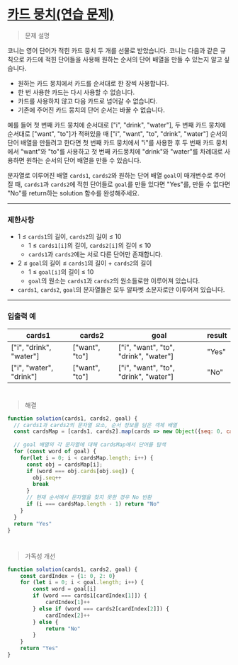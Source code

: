 # [카드 뭉치(연습 문제)](https://school.programmers.co.kr/learn/courses/30/lessons/159994)

> 문제 설명

코니는 영어 단어가 적힌 카드 뭉치 두 개를 선물로 받았습니다. 코니는 다음과 같은 규칙으로 카드에 적힌 단어들을 사용해 원하는 순서의 단어 배열을 만들 수 있는지 알고 싶습니다.

- 원하는 카드 뭉치에서 카드를 순서대로 한 장씩 사용합니다.
- 한 번 사용한 카드는 다시 사용할 수 없습니다.
- 카드를 사용하지 않고 다음 카드로 넘어갈 수 없습니다.
- 기존에 주어진 카드 뭉치의 단어 순서는 바꿀 수 없습니다.

예를 들어 첫 번째 카드 뭉치에 순서대로 ["i", "drink", "water"], 두 번째 카드 뭉치에 순서대로 ["want", "to"]가 적혀있을 때 ["i", "want", "to", "drink", "water"] 순서의 단어 배열을 만들려고 한다면 첫 번째 카드 뭉치에서 "i"를 사용한 후 두 번째 카드 뭉치에서 "want"와 "to"를 사용하고 첫 번째 카드뭉치에 "drink"와 "water"를 차례대로 사용하면 원하는 순서의 단어 배열을 만들 수 있습니다.

문자열로 이루어진 배열 `cards1`, `cards2`와 원하는 단어 배열 `goal`이 매개변수로 주어질 때, `cards1`과 `cards2`에 적힌 단어들로 `goal`를 만들 있다면 "Yes"를, 만들 수 없다면 "No"를 return하는 solution 함수를 완성해주세요.

---

### 제한사항

- 1 ≤ `cards1`의 길이, `cards2`의 길이 ≤ 10
    - 1 ≤ `cards1[i]`의 길이, `cards2[i]`의 길이 ≤ 10
    - `cards1`과 `cards2`에는 서로 다른 단어만 존재합니다.
- 2 ≤ `goal`의 길이 ≤ `cards1`의 길이 + `cards2`의 길이
    - 1 ≤ `goal[i]`의 길이 ≤ 10
    - `goal`의 원소는 `cards1`과 `cards2`의 원소들로만 이루어져 있습니다.
- `cards1`, `cards2`, `goal`의 문자열들은 모두 알파벳 소문자로만 이루어져 있습니다.

---

### 입출력 예

| cards1 | cards2 | goal | result |
| --- | --- | --- | --- |
| ["i", "drink", "water"] | ["want", "to"] | ["i", "want", "to", "drink", "water"] | "Yes" |
| ["i", "water", "drink"] | ["want", "to"] | ["i", "want", "to", "drink", "water"] | "No" |

#

> 해결

```jsx
function solution(cards1, cards2, goal) {
  // cards1과 cards2의 문자열 요소, 순서 정보를 담은 객체 배열
  const cardsMap = [cards1, cards2].map(cards => new Object({seq: 0, cards: cards}))
  
  // goal 배열의 각 문자열에 대해 cardsMap에서 단어를 탐색
  for (const word of goal) {
    for(let i = 0; i < cardsMap.length; i++) {
      const obj = cardsMap[i];
      if (word === obj.cards[obj.seq]) {
        obj.seq++
        break
      }
      // 현재 순서에서 문자열을 찾지 못한 경우 No 반환
      if (i === cardsMap.length - 1) return "No"
    }
  }
  return "Yes"
}
```

#

> 가독성 개선

```jsx
function solution(cards1, cards2, goal) {
    const cardIndex = {1: 0, 2: 0}
    for (let i = 0; i < goal.length; i++) {
        const word = goal[i]
        if (word === cards1[cardIndex[1]]) {
            cardIndex[1]++
        } else if (word === cards2[cardIndex[2]]) {
            cardIndex[2]++
        } else {
            return "No"
        }
    }
    return "Yes"
}
```
